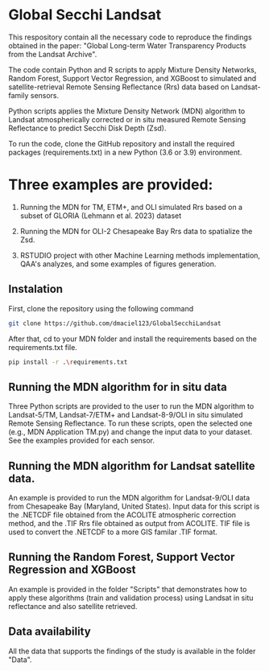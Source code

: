 # Global Secchi Landsat
 
This respository contain all the necessary code to reproduce the findings obtained in the paper: "Global Long-term Water Transparency Products from the Landsat Archive".

The code contain Python and R scripts to apply Mixture Density Networks, Random Forest, Support Vector Regression, and XGBoost to simulated and satellite-retrieval Remote Sensing Reflectance (Rrs) data based on Landsat-family sensors. 

Python scripts applies the Mixture Density Network (MDN) algorithm to Landsat atmospherically corrected or in situ measured Remote Sensing Reflectance to predict Secchi Disk Depth (Zsd). 

To run the code, clone the GitHub repository and install the required packages (requirements.txt) in a new Python (3.6 or 3.9) environment. 

# Three examples are provided:

1) Running the MDN for TM, ETM+, and OLI simulated Rrs based on a subset of GLORIA (Lehmann et al. 2023) dataset

2) Running the MDN for OLI-2 Chesapeake Bay Rrs data to spatialize the Zsd.
 
3) RSTUDIO project with other Machine Learning methods implementation, QAA's analyzes, and some examples of figures generation.

## Instalation 

First, clone the repository using the following command 

```sh
git clone https://github.com/dmaciel123/GlobalSecchiLandsat
```

After that, cd to your MDN folder and install the requirements based on the requirements.txt file. 

``` sh
pip install -r .\requirements.txt
```

## Running the MDN algorithm for in situ data

Three Python scripts are provided to the user to run the MDN algorithm to Landsat-5/TM, Landsat-7/ETM+ and Landsat-8-9/OLI in situ simulated Remote Sensing Reflectance. To run these scripts, open the selected one (e.g., MDN Application TM.py) and change the input data to your dataset. See the examples provided for each sensor. 

## Running the MDN algorithm for Landsat satellite data.

An example is provided to run the MDN algorithm for Landsat-9/OLI data from Chesapeake Bay (Maryland, United States). Input data for this script is the .NETCDF file obtained from the ACOLITE atmospheric correction method, and the .TIF Rrs file obtained as output from ACOLITE. TIF file is used to convert the .NETCDF to a more GIS familar .TIF format. 

## Running the Random Forest, Support Vector Regression and XGBoost

An example is provided in the folder "Scripts" that demonstrates how to apply these algorithms (train and validation process) using Landsat in situ reflectance and also satellite retrieved. 

## Data availability

All the data that supports the findings of the study is available in the folder "Data". 
